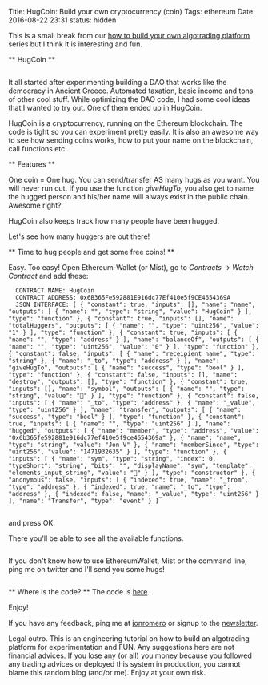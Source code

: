 Title: HugCoin: Build your own cryptocurrency (coin)
Tags: ethereum
Date: 2016-08-22 23:31
status: hidden

This is a small break from our [how to build your own algotrading platform](how-to-build-your-own-algorithmic-trading-platform.html) series but I think it is interesting and fun.

** HugCoin **

<img src="theme/images/hugcoin.png" class="" alt="" />

It all started after experimenting building a DAO that works like the democracy in Ancient Greece. Automated taxation, basic income and tons of other cool stuff.
While optimizing the DAO code, I had some cool ideas that I wanted to try out. One of them ended up in HugCoin.

HugCoin is a cryptocurrency, running on the Ethereum blockchain. The code is tight so you can experiment pretty easily. It is also an awesome way to see how sending coins works, how to put your name on the blockchain, call functions etc. 


** Features **

One coin = One hug. You can send/transfer AS many hugs as you want. You will never run out. 
If you use the function *giveHugTo*, you also get to name the hugged person and his/her name will always exist in the public chain. Awesome right?

HugCoin also keeps track how many people have been hugged.

Let's see how many huggers are out there!


** Time to hug people and get some free coins! **

Easy. Too easy! Open Ethereum-Wallet (or Mist), go to *Contracts* ->  *Watch Contract* and add these:

      CONTRACT NAME: HugCoin
      CONTRACT ADDRESS: 0x6B365Fe592881E916dc77Ef410e5f9CE4654369A
      JSON INTERFACE: [ { "constant": true, "inputs": [], "name": "name", "outputs": [ { "name": "", "type": "string", "value": "HugCoin" } ], "type": "function" }, { "constant": true, "inputs": [], "name": "totalHuggers", "outputs": [ { "name": "", "type": "uint256", "value": "1" } ], "type": "function" }, { "constant": true, "inputs": [ { "name": "", "type": "address" } ], "name": "balanceOf", "outputs": [ { "name": "", "type": "uint256", "value": "0" } ], "type": "function" }, { "constant": false, "inputs": [ { "name": "receipient_name", "type": "string" }, { "name": "_to", "type": "address" } ], "name": "giveHugTo", "outputs": [ { "name": "success", "type": "bool" } ], "type": "function" }, { "constant": false, "inputs": [], "name": "destroy", "outputs": [], "type": "function" }, { "constant": true, "inputs": [], "name": "symbol", "outputs": [ { "name": "", "type": "string", "value": "🤗" } ], "type": "function" }, { "constant": false, "inputs": [ { "name": "_to", "type": "address" }, { "name": "_value", "type": "uint256" } ], "name": "transfer", "outputs": [ { "name": "success", "type": "bool" } ], "type": "function" }, { "constant": true, "inputs": [ { "name": "", "type": "uint256" } ], "name": "hugged", "outputs": [ { "name": "member", "type": "address", "value": "0x6b365fe592881e916dc77ef410e5f9ce4654369a" }, { "name": "name", "type": "string", "value": "Jon V" }, { "name": "memberSince", "type": "uint256", "value": "1471932635" } ], "type": "function" }, { "inputs": [ { "name": "sym", "type": "string", "index": 0, "typeShort": "string", "bits": "", "displayName": "sym", "template": "elements_input_string", "value": "🤗" } ], "type": "constructor" }, { "anonymous": false, "inputs": [ { "indexed": true, "name": "_from", "type": "address" }, { "indexed": true, "name": "_to", "type": "address" }, { "indexed": false, "name": "_value", "type": "uint256" } ], "name": "Transfer", "type": "event" } ]

<img src="theme/images/contract.png" class="" alt="" />


and press OK.


There you'll be able to see all the available functions.


<img src="theme/images/functions.png" class="" alt="" />


If you don't know how to use EthereumWallet, Mist or the command line, ping me on twitter and I'll send you some hugs! 


<img src="theme/images/forever_on_the_chain.png" class="" alt="" />


** Where is the code? **
The code is [here](https://github.com/jonromero/ethereum_contracts/blob/master/HugCoin.eth).

Enjoy!


If you have any feedback, ping me at [jonromero](http://www.twitter.com/jonromero) or signup to the [newsletter](http://eepurl.com/bGbOnb). 

Legal outro. This is an engineering tutorial on how to build an algotrading platform for experimentation and FUN. Any suggestions here are not financial advices. 
If you lose any (or all) you money because you followed any trading advices or deployed this system in production, you cannot blame this random blog (and/or me). Enjoy at your own risk. 



